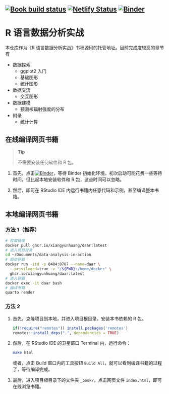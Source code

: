 ## [![Book build status](https://github.com/XiangyunHuang/data-analysis-in-action/workflows/Build-Docker/badge.svg?event=push)](https://github.com/XiangyunHuang/data-analysis-in-action/actions?workflow=Build-Docker) [![Netlify Status](https://api.netlify.com/api/v1/badges/63e74f25-e5ff-4cee-9c4b-198d18872a6c/deploy-status)](https://app.netlify.com/sites/data-analysis-in-action/deploys) [![Binder](https://mybinder.org/badge_logo.svg)](https://mybinder.org/v2/gh/XiangyunHuang/data-analysis-in-action/main?urlpath=rstudio)

# R 语言数据分析实战

本仓库作为《R 语言数据分析实战》书稿源码的托管地址。目前完成度较高的章节有

-   数据探索
    -   ggplot2 入门
    -   基础图形
    -   统计图形
-   数据交流
    -   交互图形
-   数据建模
    -   预测核辐射强度的分布
-   附录
    -   统计计算

## 在线编译网页书籍

> **Tip**
>
> 不需要安装任何软件和 R 包。

1.  首先，点击[![Binder](https://mybinder.org/badge_logo.svg)](https://mybinder.org/v2/gh/XiangyunHuang/data-analysis-in-action/main?urlpath=rstudio)，等待 Binder 初始化环境。初次启动可能花费一些等待时间，但比起本地安装软件和 R 包，这点时间可以忽略。

2.  然后，即可在 RStudio IDE 内运行书籍内任意代码和示例，甚至编译整本书籍。

## 本地编译网页书籍

### 方法 1（推荐）

``` bash
# 拉取镜像
docker pull ghcr.io/xiangyunhuang/daar:latest
# 进入项目目录
cd ~/Documents/data-analysis-in-action
# 启动容器
docker run -itd -p 8484:8787 --name=daar \
  --privileged=true -v "/${PWD}:/home/docker" \
  ghcr.io/xiangyunhuang/daar:latest
# 进入容器
docker exec -it daar bash
# 编译书籍
quarto render
```

### 方法 2

1.  首先，克隆项目到本地，并进入项目根目录，安装本书依赖的 R 包。

    ``` r
    if(!require("remotes")) install.packages('remotes')
    remotes::install_deps(".", dependencies = TRUE)
    ```

2.  然后，在 RStudio IDE 的卫星窗口 Terminal 内，运行命令：

    ``` bash
    make html
    ```

    或者，点击 Build 窗口内的工具按钮 `Build All`，就可以看到编译书籍的过程了，等待编译完成。

3.  最后，进入项目根目录下的文件夹 `_book/`，点击网页文件 `index.html`，即可在线浏览书籍。
